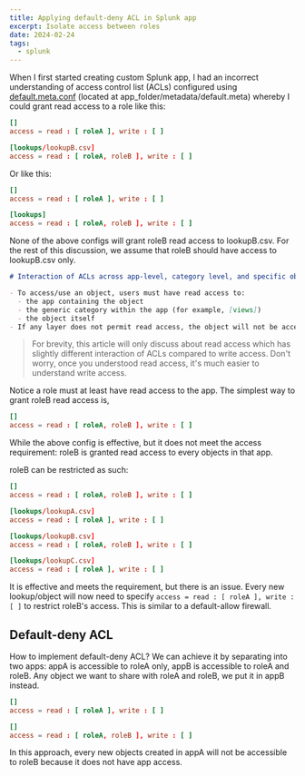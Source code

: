 ```yaml
---
title: Applying default-deny ACL in Splunk app
excerpt: Isolate access between roles
date: 2024-02-24
tags:
  - splunk
---
```


When I first started creating custom Splunk app, I had an incorrect understanding of access control list (ACLs) configured using [default.meta.conf](https://docs.splunk.com/Documentation/Splunk/latest/Admin/Defaultmetaconf) (located at app_folder/metadata/default.meta) whereby I could grant read access to a role like this:

```conf
[]
access = read : [ roleA ], write : [ ]

[lookups/lookupB.csv]
access = read : [ roleA, roleB ], write : [ ]
```

Or like this:

```conf
[]
access = read : [ roleA ], write : [ ]

[lookups]
access = read : [ roleA, roleB ], write : [ ]
```

None of the above configs will grant roleB read access to lookupB.csv. For the rest of this discussion, we assume that roleB should have access to lookupB.csv only.

```md
# Interaction of ACLs across app-level, category level, and specific object configuration:

- To access/use an object, users must have read access to:
  - the app containing the object
  - the generic category within the app (for example, [views])
  - the object itself
- If any layer does not permit read access, the object will not be accessible.
```

> For brevity, this article will only discuss about read access which has slightly different interaction of ACLs compared to write access. Don't worry, once you understood read access, it's much easier to understand write access.

Notice a role must at least have read access to the app. The simplest way to grant roleB read access is,

```conf
[]
access = read : [ roleA, roleB ], write : [ ]
```

While the above config is effective, but it does not meet the access requirement: roleB is granted read access to every objects in that app.

roleB can be restricted as such:

```conf
[]
access = read : [ roleA, roleB ], write : [ ]

[lookups/lookupA.csv]
access = read : [ roleA ], write : [ ]

[lookups/lookupB.csv]
access = read : [ roleA, roleB ], write : [ ]

[lookups/lookupC.csv]
access = read : [ roleA ], write : [ ]
```

It is effective and meets the requirement, but there is an issue. Every new lookup/object will now need to specify `access = read : [ roleA ], write : [ ]` to restrict roleB's access. This is similar to a default-allow firewall.

## Default-deny ACL

How to implement default-deny ACL? We can achieve it by separating into two apps: appA is accessible to roleA only, appB is accessible to roleA and roleB. Any object we want to share with roleA and roleB, we put it in appB instead.

```conf appA
[]
access = read : [ roleA ], write : [ ]
```

```conf appB
[]
access = read : [ roleA, roleB ], write : [ ]
```

In this approach, every new objects created in appA will not be accessible to roleB because it does not have app access.
